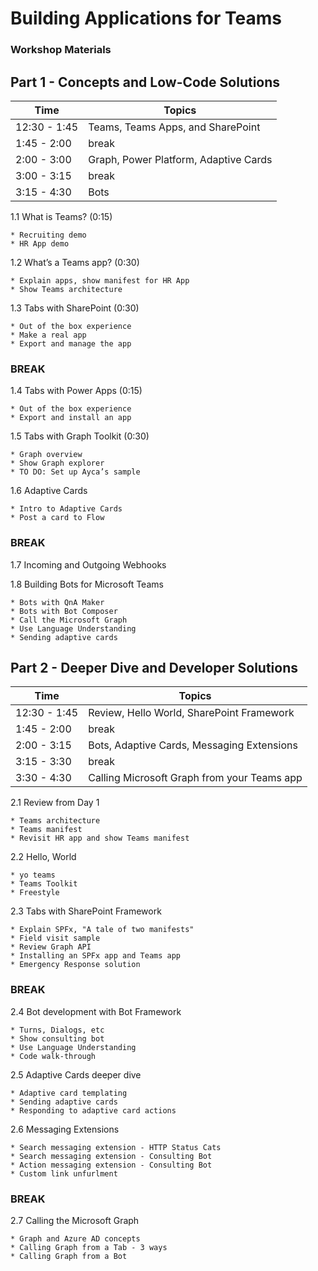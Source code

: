 # Building Applications for Teams
### Workshop Materials

## Part 1 - Concepts and Low-Code Solutions

| Time | Topics |
|-----|-----|
| 12:30 - 1:45 | Teams, Teams Apps, and SharePoint |
| 1:45 - 2:00 | break |
| 2:00 - 3:00 | Graph, Power Platform, Adaptive Cards |
| 3:00 - 3:15 | break |
| 3:15 - 4:30 | Bots |

1.1 What is Teams? (0:15)

    * Recruiting demo
    * HR App demo

1.2 What’s a Teams app? (0:30)

    * Explain apps, show manifest for HR App
    * Show Teams architecture

1.3 Tabs with SharePoint (0:30)

    * Out of the box experience
    * Make a real app
    * Export and manage the app

### BREAK

1.4 Tabs with Power Apps (0:15)

    * Out of the box experience
    * Export and install an app

1.5 Tabs with Graph Toolkit (0:30)

    * Graph overview
    * Show Graph explorer
    * TO DO: Set up Ayca’s sample

1.6 Adaptive Cards

    * Intro to Adaptive Cards
    * Post a card to Flow

### BREAK

1.7 Incoming and Outgoing Webhooks

1.8 Building Bots for Microsoft Teams

    * Bots with QnA Maker
    * Bots with Bot Composer
    * Call the Microsoft Graph
    * Use Language Understanding
    * Sending adaptive cards

## Part 2 - Deeper Dive and Developer Solutions

| Time | Topics |
|-----|-----|
| 12:30 - 1:45 | Review, Hello World, SharePoint Framework |
| 1:45 - 2:00 | break |
| 2:00 - 3:15 | Bots, Adaptive Cards, Messaging Extensions |
| 3:15 - 3:30 | break |
| 3:30 - 4:30 | Calling Microsoft Graph from your Teams app |

2.1 Review from Day 1

    * Teams architecture
    * Teams manifest
    * Revisit HR app and show Teams manifest

2.2 Hello, World

    * yo teams
    * Teams Toolkit
    * Freestyle

2.3 Tabs with SharePoint Framework

    * Explain SPFx, "A tale of two manifests"
    * Field visit sample
    * Review Graph API
    * Installing an SPFx app and Teams app
    * Emergency Response solution

### BREAK

2.4 Bot development with Bot Framework

    * Turns, Dialogs, etc
    * Show consulting bot
    * Use Language Understanding
    * Code walk-through

2.5 Adaptive Cards deeper dive

    * Adaptive card templating
    * Sending adaptive cards
    * Responding to adaptive card actions

2.6 Messaging Extensions

    * Search messaging extension - HTTP Status Cats
    * Search messaging extension - Consulting Bot
    * Action messaging extension - Consulting Bot
    * Custom link unfurlment

### BREAK

2.7 Calling the Microsoft Graph

    * Graph and Azure AD concepts
    * Calling Graph from a Tab - 3 ways
    * Calling Graph from a Bot
